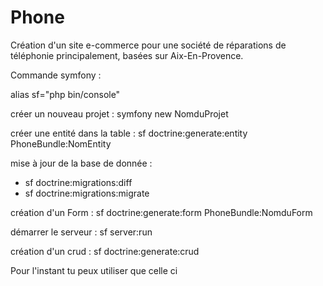 Phone
=====

Création d'un site e-commerce pour une société de réparations de téléphonie principalement, basées sur Aix-En-Provence.

Commande symfony : 

alias sf="php bin/console"

créer un nouveau projet : symfony new NomduProjet

créer une entité dans la table : sf doctrine:generate:entity PhoneBundle:NomEntity

mise à jour de la base de donnée : 
* sf doctrine:migrations:diff
* sf doctrine:migrations:migrate
                                   
création d'un Form : sf doctrine:generate:form PhoneBundle:NomduForm

démarrer le serveur : sf server:run

création d'un crud : sf doctrine:generate:crud

Pour l'instant tu peux utiliser que celle ci 


